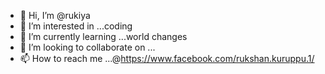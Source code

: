 - 👋 Hi, I’m @rukiya
- 👀 I’m interested in ...coding
- 🌱 I’m currently learning ...world changes
- 💞️ I’m looking to collaborate on ...
- 📫 How to reach me ...@https://www.facebook.com/rukshan.kuruppu.1/

<!---
fgfgfgcfgvbgg/fgfgfgcfgvbgg is a ✨ special ✨ repository because its `README.md` (this file) appears on your GitHub profile.
You can click the Preview link to take a look at your changes.
--->
